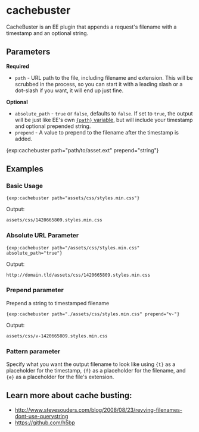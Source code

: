 # cachebuster

CacheBuster is an EE plugin that appends a request's filename with a timestamp and an optional string.

## Parameters

**Required**
- `path` - URL path to the file, including filename and extension. This will be scrubbed in the process, so you can start it with a leading slash or a dot-slash if you want, it will end up just fine.

**Optional**
- `absolute_path` - `true` or `false`, defaults to `false`. If set to `true`, the output will be just like EE's own [`{path}` variable](https://ellislab.com/expressionengine/user-guide/templates/globals/path.html), but will include your timestamp and optional prepended string.
- `prepend` - A value to prepend to the filename after the timestamp is added.

{exp:cachebuster path="path/to/asset.ext" prepend="string"}

## Examples

### Basic Usage

```
{exp:cachebuster path="assets/css/styles.min.css"}
```

Output:
```html
assets/css/1420665809.styles.min.css
```

### Absolute URL Parameter

```
{exp:cachebuster path="/assets/css/styles.min.css" absolute_path="true"}
```

Output:
```html
http://domain.tld/assets/css/1420665809.styles.min.css
```

### Prepend parameter

Prepend a string to timestamped filename

```
{exp:cachebuster path="./assets/css/styles.min.css" prepend="v-"}
```

Output:
```html
assets/css/v-1420665809.styles.min.css
```

### Pattern parameter

Specify what you want the output filename to look like using `{t}` as a placeholder for the timestamp, `{f}` as a placeholder for the filename, and `{e}` as a placeholder for the file's extension.

## Learn more about cache busting:
- http://www.stevesouders.com/blog/2008/08/23/revving-filenames-dont-use-querystring
- https://github.com/h5bp
